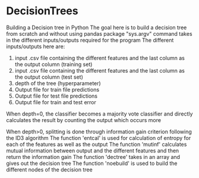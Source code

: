 # DecisionTrees
Building a Decision tree in Python
The goal here is to build a decision tree from scratch and without using pandas package
"sys.argv" command takes in the different inputs/outputs required for the program
The different inputs/outputs here are:
1. input .csv file containing the different features and the last column as the output column (training set)
2. input .csv file containing the different features and the last column as the output column (test set)
3. depth of the tree (hyperparameter)
4. Output file for train file predictions
5. Output file for test file predictions
6. Output file for train and test error

When depth=0, the classifier becomes a majority vote classifier and directly calculates the result by counting the output which occurs more

When depth>0, splitting is done through information gain criterion following the ID3 algorithm
The function 'entcal' is used for calculation of entropy for each of the features as well as the output
The function 'mutinf' calculates mutual information between output and the different features and then return the information gain
The function 'dectree' takes in an array and gives out the decision tree
The function 'noebuild' is used to build the different nodes of the decision tree

